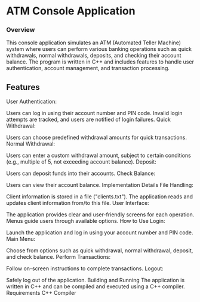 # ATM Console Application

### Overview

This console application simulates an ATM (Automated Teller Machine) system where users can perform various banking operations such as quick withdrawals, normal withdrawals, deposits, and checking their account balance. The program is written in C++ and includes features to handle user authentication, account management, and transaction processing.

## Features
User Authentication:

Users can log in using their account number and PIN code.
Invalid login attempts are tracked, and users are notified of login failures.
Quick Withdrawal:

Users can choose predefined withdrawal amounts for quick transactions.
Normal Withdrawal:

Users can enter a custom withdrawal amount, subject to certain conditions (e.g., multiple of 5, not exceeding account balance).
Deposit:

Users can deposit funds into their accounts.
Check Balance:

Users can view their account balance.
Implementation Details
File Handling:

Client information is stored in a file ("clients.txt").
The application reads and updates client information from/to this file.
User Interface:

The application provides clear and user-friendly screens for each operation.
Menus guide users through available options.
How to Use
Login:

Launch the application and log in using your account number and PIN code.
Main Menu:

Choose from options such as quick withdrawal, normal withdrawal, deposit, and check balance.
Perform Transactions:

Follow on-screen instructions to complete transactions.
Logout:

Safely log out of the application.
Building and Running
The application is written in C++ and can be compiled and executed using a C++ compiler.
Requirements
C++ Compiler
